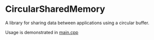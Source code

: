 # CircularSharedMemory
A library for sharing data between applications using a circular buffer.

Usage is demonstrated in [main.cpp](../blob/master/SharedMemory/main.cpp)
